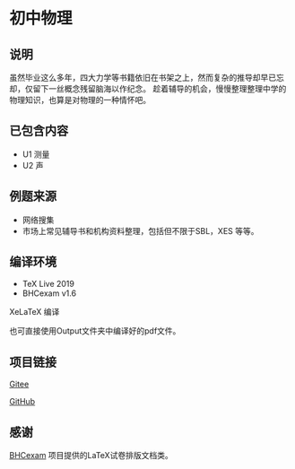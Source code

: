 # 初中物理

## 说明
虽然毕业这么多年，四大力学等书籍依旧在书架之上，然而复杂的推导却早已忘却，仅留下一丝概念残留脑海以作纪念。
趁着辅导的机会，慢慢整理整理中学的物理知识，也算是对物理的一种情怀吧。

## 已包含内容
* U1 测量
* U2 声


## 例题来源
* 网络搜集
* 市场上常见辅导书和机构资料整理，包括但不限于SBL，XES 等等。

## 编译环境
* TeX Live 2019
* BHCexam v1.6

XeLaTeX 编译

也可直接使用Output文件夹中编译好的pdf文件。
## 项目链接
[Gitee](https://gitee.com/guanqunchen/middle-school-physics)

[GitHub](https://github.com/gavingqchen/middle-school-physics)

## 感谢
[BHCexam](https://github.com/mathedu4all/bhcexam) 项目提供的LaTeX试卷排版文档类。

